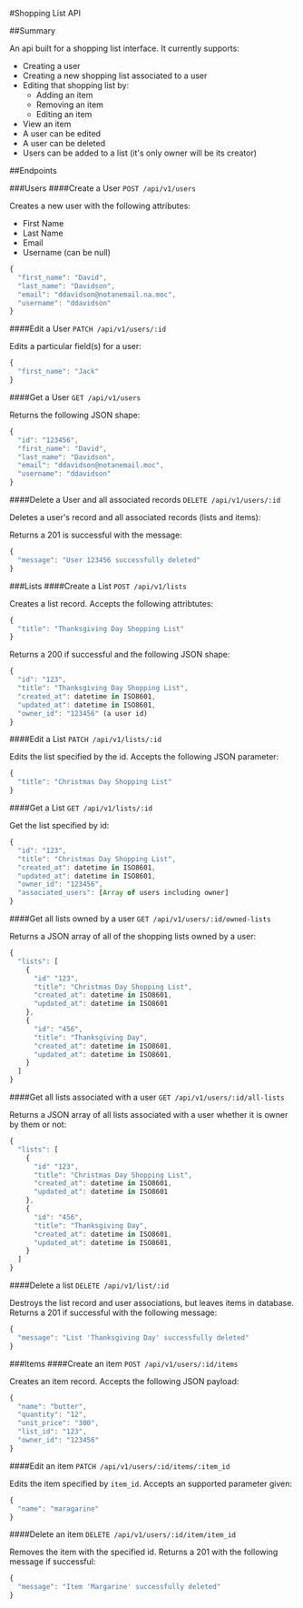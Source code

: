 #Shopping List API

##Summary

An api built for a shopping list interface. It currently supports:

- Creating a user
- Creating a new shopping list associated to a user
- Editing that shopping list by:
  - Adding an item
  - Removing an item
  - Editing an item
- View an item
- A user can be edited
- A user can be deleted
- Users can be added to a list (it's only owner will be its creator)

##Endpoints

###Users
####Create a User
`POST /api/v1/users`

Creates a new user with the following attributes:
- First Name
- Last Name
- Email
- Username (can be null)

```javascript
{
  "first_name": "David",
  "last_name": "Davidson",
  "email": "ddavidson@notanemail.na.moc",
  "username": "ddavidson"
}
```

####Edit a User
`PATCH /api/v1/users/:id`

Edits a particular field(s) for a user:

```javascript
{
  "first_name": "Jack"
}
```

####Get a User
`GET /api/v1/users`

Returns the following JSON shape:

```javascript
{
  "id": "123456",
  "first_name": "David",
  "last_name": "Davidson",
  "email": "ddavidson@notanemail.moc",
  "username": "ddavidson"
}
```

####Delete a User and all associated records
`DELETE /api/v1/users/:id`

Deletes a user's record and all associated records (lists and items):

Returns a 201 is successful with the message:

```javascript
{
  "message": "User 123456 successfully deleted"
}
```

###Lists
####Create a List
`POST /api/v1/lists`

Creates a list record. Accepts the following attribtutes:

```javascript
{
  "title": "Thanksgiving Day Shopping List"
}
```

Returns a 200 if successful and the following JSON shape:

```javascript
{
  "id": "123",
  "title": "Thanksgiving Day Shopping List",
  "created_at": datetime in ISO8601,
  "updated_at": datetime in ISO8601,
  "owner_id": "123456" (a user id)
}
```

####Edit a List
`PATCH /api/v1/lists/:id`

Edits the list specified by the id. Accepts the following JSON parameter:

```javascript
{
  "title": "Christmas Day Shopping List"
}
```

####Get a List
`GET /api/v1/lists/:id`

Get the list specified by id:

```javascript
{
  "id": "123",
  "title": "Christmas Day Shopping List",
  "created_at": datetime in ISO8601,
  "updated_at": datetime in ISO8601,
  "owner_id": "123456",
  "associated_users": [Array of users including owner]
}
```

####Get all lists owned by a user
`GET /api/v1/users/:id/owned-lists`

Returns a JSON array of all of the shopping lists owned by a user:

```javascript
{
  "lists": [
    {
      "id" "123",
      "title": "Christmas Day Shopping List",
      "created_at": datetime in ISO8601,
      "updated_at": datetime in ISO8601
    },
    {
      "id": "456",
      "title": "Thanksgiving Day",
      "created_at": datetime in ISO8601,
      "updated_at": datetime in ISO8601,
    }
  ]
}
```

####Get all lists associated with a user
`GET /api/v1/users/:id/all-lists`

Returns a JSON array of all lists associated with a user whether it is owner by them or not:

```javascript
{
  "lists": [
    {
      "id" "123",
      "title": "Christmas Day Shopping List",
      "created_at": datetime in ISO8601,
      "updated_at": datetime in ISO8601
    },
    {
      "id": "456",
      "title": "Thanksgiving Day",
      "created_at": datetime in ISO8601,
      "updated_at": datetime in ISO8601,
    }
  ]
}
```

####Delete a list
`DELETE /api/v1/list/:id`

Destroys the list record and user associations, but leaves items in database. Returns a 201 if successful with the following message:

```javascript
{
  "message": "List 'Thanksgiving Day' successfully deleted"
}
```

###Items
####Create an item
`POST /api/v1/users/:id/items`

Creates an item record. Accepts the following JSON payload:

```javascript
{
  "name": "butter",
  "quantity": "12",
  "unit_price": "300",
  "list_id": "123",
  "owner_id": "123456"
}
```

####Edit an item
`PATCH /api/v1/users/:id/items/:item_id`

Edits the item specified by `item_id`. Accepts an supported parameter given:

```javascript
{
  "name": "maragarine"
}
```

####Delete an item
`DELETE /api/v1/users/:id/item/item_id`

Removes the item with the specified id. Returns a 201 with the following message if successful:

```javascript
{
  "message": "Item 'Margarine' successfully deleted"
}
```

